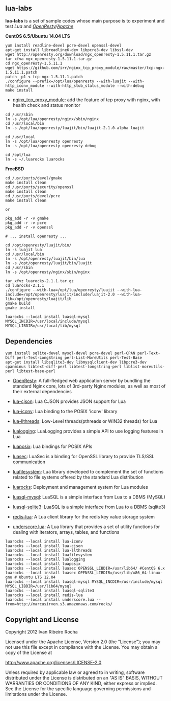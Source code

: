 lua-labs
-----------

**lua-labs**  is a set of sample codes whose main purpose is to experiment and test *Lua* and *[OpenResty]/[Apache]*

**CentOS 6.5/Ubuntu 14.04 LTS**
```shell
yum install readline-devel pcre-devel openssl-devel
apt-get install libreadline6-dev libpcre3-dev libssl-dev
wget http://openresty.org/download/ngx_openresty-1.5.11.1.tar.gz
tar xfva ngx_openresty-1.5.11.1.tar.gz
cd ngx_openresty-1.5.11.1
wget https://github.com/irr/nginx_tcp_proxy_module/raw/master/tcp-ngx-1.5.11.1.patch
patch -p1 < tcp-ngx-1.5.11.1.patch
./configure --prefix=/opt/lua/openresty --with-luajit --with-http_iconv_module --with-http_stub_status_module --with-debug
make install
```

* [nginx_tcp_proxy_module]: add the feature of tcp proxy with nginx, with health check and status monitor

```shell
cd /usr/sbin
ln -s /opt/lua/openresty/nginx/sbin/nginx
cd /usr/local/bin
ln -s /opt/lua/openresty/luajit/bin/luajit-2.1.0-alpha luajit

cd /usr/local
ln -s /opt/lua/openresty openresty
ln -s /opt/lua/openresty openresty-debug

cd /opt/lua
ln -s ~/.luarocks luarocks
```

**FreeBSD**
```shell
cd /usr/ports/devel/gmake
make install clean
cd /usr/ports/security/openssl
make install clean
cd /usr/ports/devel/pcre
make install clean

or

pkg_add -r -v gmake
pkg_add -r -v pcre
pkg_add -r -v openssl

# ... install openresty ...
```

```shell
cd /opt/openresty/luajit/bin/
ln -s luajit lua
cd /usr/local/bin
ln -s /opt/openresty/luajit/bin/lua
ln -s /opt/openresty/luajit/bin/luajit
cd /usr/sbin
ln -s /opt/openresty/nginx/sbin/nginx
```

```shell
tar xfvz luarocks-2.1.1.tar.gz
cd luarocks-2.1.1
./configure --with-lua=/opt/lua/openresty/luajit --with-lua-include=/opt/openresty/luajit/include/luajit-2.0 --with-lua-lib=/opt/openresty/luajit/lib
gmake build
gmake install
```

```shell
luarocks --local install luasql-mysql MYSQL_INCDIR=/usr/local/include/mysql MYSQL_LIBDIR=/usr/local/lib/mysql
```

Dependencies
-----------

```shell
yum install sqlite-devel mysql-devel pcre-devel perl-CPAN perl-Text-Diff perl-Test-LongString perl-List-MoreUtils perl-Test-Base
apt-get install libsqlite3-dev libmysqlclient-dev libpcre3-dev cpanminus libtext-diff-perl libtest-longstring-perl liblist-moreutils-perl libtest-base-perl
```

* [OpenResty]: A full-fledged web application server by bundling the standard Nginx core, lots of 3rd-party Nginx modules, as well as most of their external dependencies

* [lua-cjson]: Lua CJSON provides JSON support for Lua
* [lua-iconv]: Lua binding to the POSIX 'iconv' library
* [lua-llthreads]: Low-Level threads(pthreads or WIN32 threads) for Lua
* [lualogging]: LuaLogging provides a simple API to use logging features in Lua
* [luaposix]: Lua bindings for POSIX APIs
* [luasec]: LuaSec is a binding for OpenSSL library to provide TLS/SSL communication
* [luafilesystem]: Lua library developed to complement the set of functions related to file systems offered by the standard Lua distribution 
* [luarocks]: Deployment and management system for Lua modules
* [luasql-mysql]: LuaSQL is a simple interface from Lua to a DBMS (MySQL)
* [luasql-sqlite3]: LuaSQL is a simple interface from Lua to a DBMS (sqlite3)
* [redis-lua]: A Lua client library for the redis key value storage system
* [underscore.lua]: A Lua library that provides a set of utility functions for dealing with iterators, arrays, tables, and functions

```shell
luarocks --local install lua-iconv
luarocks --local install lua-cjson
luarocks --local install lua-llthreads
luarocks --local install luafilesystem
luarocks --local install lualogging
luarocks --local install luaposix
luarocks --local install luasec OPENSSL_LIBDIR=/usr/lib64/ #CentOS 6.x
luarocks --local install luasec OPENSSL_LIBDIR=/usr/lib/x86_64-linux-gnu # Ubuntu LTS 12.04
luarocks --local install luasql-mysql MYSQL_INCDIR=/usr/include/mysql MYSQL_LIBDIR=/usr/lib64/mysql
luarocks --local install luasql-sqlite3
luarocks --local install redis-lua
luarocks --local install underscore.lua --from=http://marcusirven.s3.amazonaws.com/rocks/
```

Copyright and License
---------------------
Copyright 2012 Ivan Ribeiro Rocha

Licensed under the Apache License, Version 2.0 (the "License");
you may not use this file except in compliance with the License.
You may obtain a copy of the License at

   http://www.apache.org/licenses/LICENSE-2.0

Unless required by applicable law or agreed to in writing, software
distributed under the License is distributed on an "AS IS" BASIS,
WITHOUT WARRANTIES OR CONDITIONS OF ANY KIND, either express or implied.
See the License for the specific language governing permissions and
limitations under the License.

[Apache]: http://httpd.apache.org/dev/devnotes.html
[OpenResty]: http://openresty.org/
[LuaJIT]: http://luajit.org/
[lua-iconv]: http://luaforge.net/projects/lua-iconv/
[lua-cjson]: http://www.kyne.com.au/~mark/software/lua-cjson.php
[lua-llthreads]: http://github.com/Neopallium/lua-llthreads
[lualogging]: http://www.keplerproject.org/lualogging/
[luaposix]: https://github.com/luaposix/luaposix
[luasec]: https://github.com/brunoos/luasec
[luafilesystem]: https://github.com/keplerproject/luafilesystem
[luarocks]: http://luarocks.org/entcp-ngx-1.4.3.6
[luasql-mysql]: http://www.keplerproject.org/luasql/
[luasql-sqlite3]: http://www.keplerproject.org/luasql/
[redis-lua]: http://github.com/nrk/redis-lua
[underscore.lua]: https://github.com/irr/underscore.lua
[nginx_tcp_proxy_module]: https://github.com/irr/nginx_tcp_proxy_module
